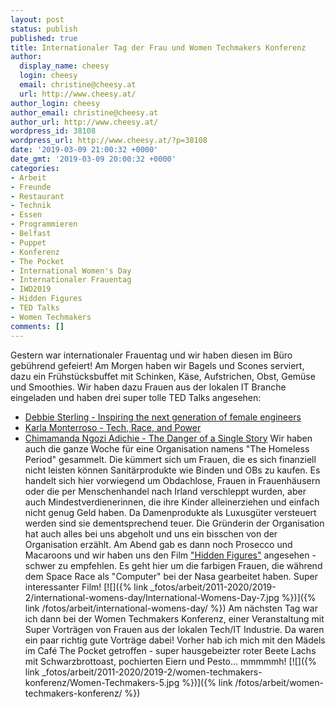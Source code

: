 ```yaml
---
layout: post
status: publish
published: true
title: Internationaler Tag der Frau und Women Techmakers Konferenz
author:
  display_name: cheesy
  login: cheesy
  email: christine@cheesy.at
  url: http://www.cheesy.at/
author_login: cheesy
author_email: christine@cheesy.at
author_url: http://www.cheesy.at/
wordpress_id: 38108
wordpress_url: http://www.cheesy.at/?p=38108
date: '2019-03-09 21:00:32 +0000'
date_gmt: '2019-03-09 20:00:32 +0000'
categories:
- Arbeit
- Freunde
- Restaurant
- Technik
- Essen
- Programmieren
- Belfast
- Puppet
- Konferenz
- The Pocket
- International Women's Day
- Internationaler Frauentag
- IWD2019
- Hidden Figures
- TED Talks
- Women Techmakers
comments: []
---
```

Gestern war internationaler Frauentag und wir haben diesen im Büro gebührend gefeiert! Am Morgen haben wir Bagels und Scones serviert, dazu ein Frühstücksbuffet mit Schinken, Käse, Aufstrichen, Obst, Gemüse und Smoothies. Wir haben dazu Frauen aus der lokalen IT Branche eingeladen und haben drei super tolle TED Talks angesehen:
- [Debbie Sterling - Inspiring the next generation of female engineers](https://www.youtube.com/watch?v=FEeTLopLkEo)
- [Karla Monterroso - Tech, Race, and Power](https://www.youtube.com/watch?v=uf3bcaeP2RA)
- [Chimamanda Ngozi Adichie - The Danger of a Single Story](https://www.ted.com/talks/chimamanda_adichie_the_danger_of_a_single_story)
Wir haben auch die ganze Woche für eine Organisation namens "The Homeless Period" gesammelt. Die kümmert sich um Frauen, die es sich finanziell nicht leisten können Sanitärprodukte wie Binden und OBs zu kaufen. Es handelt sich hier vorwiegend um Obdachlose, Frauen in Frauenhäusern oder die per Menschenhandel nach Irland verschleppt wurden, aber auch Mindestverdienerinnen, die ihre Kinder alleinerziehen und einfach nicht genug Geld haben. Da Damenprodukte als Luxusgüter versteuert werden sind sie dementsprechend teuer. Die Gründerin der Organisation hat auch alles bei uns abgeholt und uns ein bisschen von der Organisation erzählt.
Am Abend gab es dann noch Prosecco und Macaroons und wir haben uns den Film ["Hidden Figures"](https://www.imdb.com/title/tt4846340/?ref_=nv_sr_1) angesehen - schwer zu empfehlen. Es geht hier um die farbigen Frauen, die während dem Space Race als "Computer" bei der Nasa gearbeitet haben. Super interessanter Film!
[![]({% link _fotos/arbeit/2011-2020/2019-2/international-womens-day/International-Womens-Day-7.jpg %})]({% link /fotos/arbeit/international-womens-day/ %})
Am nächsten Tag war ich dann bei der Women Techmakers Konferenz, einer Veranstaltung mit Super Vorträgen von Frauen aus der lokalen Tech/IT Industrie. Da waren ein paar richtig gute Vorträge dabei!
Vorher hab ich mich mit den Mädels im Café The Pocket getroffen - super hausgebeizter roter Beete Lachs mit Schwarzbrottoast, pochierten Eiern und Pesto... mmmmmh!
[![]({% link _fotos/arbeit/2011-2020/2019-2/women-techmakers-konferenz/Women-Techmakers-5.jpg %})]({% link /fotos/arbeit/women-techmakers-konferenz/ %})
